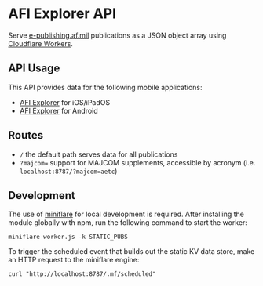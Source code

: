 # AFI Explorer API
Serve [e-publishing.af.mil](https://www.e-publishing.af.mil/Product-Index/) publications as a JSON object array using [Cloudflare Workers](https://workers.cloudflare.com).

## API Usage
This API provides data for the following mobile applications:
- [AFI Explorer](https://apps.apple.com/us/app/afi-explorer/id1564964107) for iOS/iPadOS 
- [AFI Explorer](https://play.google.com/store/apps/details?id=io.github.drewstephenscoding.afiexplorer&hl=en_US&gl=US) for Android 
 
## Routes
- `/` the default path serves data for all publications
- `?majcom=` support for MAJCOM supplements, accessible by acronym (i.e. `localhost:8787/?majcom=aetc`)

## Development
The use of [miniflare](https://miniflare.dev) for local development is required. After installing the module globally with npm, run the following command to start the worker:

`miniflare worker.js -k STATIC_PUBS`

To trigger the scheduled event that builds out the static KV data store, make an HTTP request to the miniflare engine:

`curl "http://localhost:8787/.mf/scheduled"`
